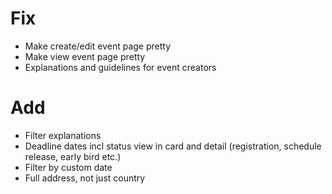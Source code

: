 # Fix

-   Make create/edit event page pretty
-   Make view event page pretty
-   Explanations and guidelines for event creators

# Add

-   Filter explanations
-   Deadline dates incl status view in card and detail (registration, schedule release, early bird etc.)
-   Filter by custom date
-   Full address, not just country
